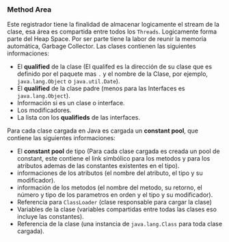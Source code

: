 ### Method Area


Este registrador tiene la finalidad de almacenar logicamente el stream de la clase, esa área es compartida entre todos los `Threads`. Logicamente forma parte del Heap Space. Por ser parte tiene la labor de reunir la memoria automática, Garbage Collector. Las clases contienen las siguientes informaciones:



* El **qualified** de la clase (El qualifed es la dirección de su clase que es definido por el paquete mas `.` y el nombre de la Clase, por ejemplo, `java.lang.Object` o `java.util.Date`).
* El **qualified** de la clase padre (menos para las Interfaces es `java.lang.Object`).
* Información si es un clase o interface.
* Los modificadores.
* La lista con los **qualifieds** de las interfaces.


Para cada clase cargada en Java es cargada un **constant pool**, que contiene las siguientes informaciones:


* El **constant pool** de tipo (Para cada clase cargada es creada un pool de constant, este contiene el link simbólico para los metodos y para los atributos ademas de las constantes existentes en el tipo).
* informaciones de los atributos (el nombre del atributo, el tipo y su modificador).
* información de los metodos (el nombre del metodo, su retorno, el número y tipo de los parametros en orden y el tipo y su modificador).
* Referencia para `ClassLoader` (clase responsable para cargar la clase)
* Variables de la clase (variables compartidas entre todas las clases eso incluye las constantes).
* Referencia de la clase (una instancia de `java.lang.Class` para toda clase cargada).